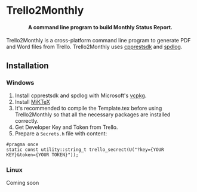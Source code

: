 # Trello2Monthly
<h4 align="center">A command line program to build Monthly Status Report.</h4>

Trello2Monthly is a cross-platform command line program to generate PDF and Word files from Trello. Trello2Monthly uses <a href="https://github.com/Microsoft/cpprestsdk">cpprestsdk</a> and <a href="https://github.com/gabime/spdlog">spdlog</a>.


## Installation
[FR]: https://github.com/akashnimare/foco/releases


### Windows
1. Install cpprestsdk and spdlog with Microsoft's <a href="https://github.com/Microsoft/vcpkg">vcpkg</a>.
2. Install <a href="https://miktex.org/">MiKTeX</a>
3. It's recommended to compile the Template.tex before using Trello2Monthly so that all the necessary packages are installed correctly.
4. Get Developer Key and Token from Trello.
5. Prepare a `Secrets.h` file with content:
```
#pragma once
static const utility::string_t trello_secrect(U("?key={YOUR KEY}&token={YOUR TOKEN}"));
```
### Linux

Coming soon